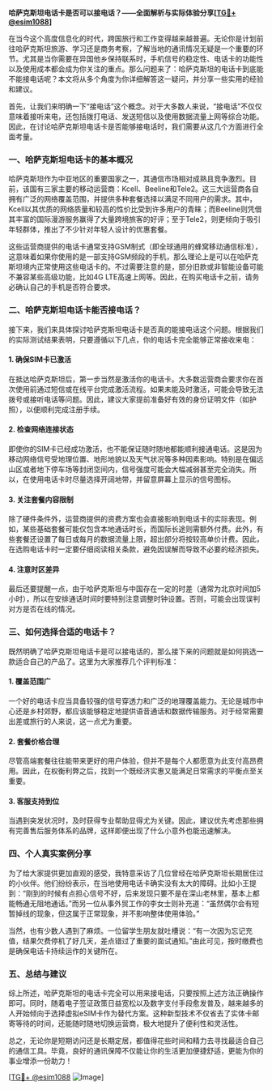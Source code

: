 **哈萨克斯坦电话卡是否可以接电话？——全面解析与实际体验分享[[TG💪+ @esim1088](https://t.me/s/esim1088)]**

在当今这个高度信息化的时代，跨国旅行和工作变得越来越普遍。无论你是计划前往哈萨克斯坦旅游、学习还是商务考察，了解当地的通讯情况无疑是一个重要的环节。尤其是当你需要在异国他乡保持联系时，手机信号的稳定性、电话卡的功能性以及使用成本都会成为你关注的重点。那么问题来了：哈萨克斯坦的电话卡到底能不能接电话呢？本文将从多个角度为你详细解答这一疑问，并分享一些实用的经验和建议。

首先，让我们来明确一下“接电话”这个概念。对于大多数人来说，“接电话”不仅仅意味着接听来电，还包括拨打电话、发送短信以及使用数据流量上网等综合功能。因此，在讨论哈萨克斯坦电话卡是否能够接电话时，我们需要从这几个方面进行全面考量。

### **一、哈萨克斯坦电话卡的基本概况**

哈萨克斯坦作为中亚地区的重要国家之一，其通信市场相对成熟且竞争激烈。目前，该国有三家主要的移动运营商：Kcell、Beeline和Tele2。这三大运营商各自拥有广泛的网络覆盖范围，并提供多种套餐选择以满足不同用户的需求。其中，Kcell以其优质的网络质量和较高的性价比受到许多用户的青睐；而Beeline则凭借其丰富的国际漫游服务赢得了大量跨境旅客的好评；至于Tele2，则更倾向于吸引年轻群体，推出了不少针对年轻人设计的优惠套餐。

这些运营商提供的电话卡通常支持GSM制式（即全球通用的蜂窝移动通信标准），这意味着如果你使用的是一部支持GSM频段的手机，那么理论上是可以在哈萨克斯坦境内正常使用这些电话卡的。不过需要注意的是，部分旧款或非智能设备可能不兼容某些高级功能，比如4G LTE高速上网等。因此，在购买电话卡之前，请务必确认自己的手机是否符合要求。

### **二、哈萨克斯坦电话卡能否接电话？**

接下来，我们来具体探讨哈萨克斯坦电话卡是否真的能接电话这个问题。根据我们的实际测试结果表明，只要遵循以下几点，你的电话卡完全能够正常接收来电：

#### **1. 确保SIM卡已激活**
在抵达哈萨克斯坦后，第一步当然是激活你的电话卡。大多数运营商会要求你在首次使用前通过短信或在线平台完成激活流程。如果未能及时激活，可能会导致无法拨号或接听电话等问题。因此，建议大家提前准备好有效的身份证明文件（如护照），以便顺利完成注册手续。

#### **2. 检查网络连接状态**
即使你的SIM卡已经成功激活，也不能保证随时随地都能顺利接通电话。这是因为移动网络信号受地理位置、地形地貌以及天气状况等多种因素影响。特别是在偏远山区或者地下停车场等封闭空间内，信号强度可能会大幅减弱甚至完全消失。所以，在使用电话卡时尽量选择开阔地带，并留意屏幕上显示的信号图标。

#### **3. 关注套餐内容限制**
除了硬件条件外，运营商提供的资费方案也会直接影响到电话卡的实际表现。例如，某些基础套餐可能仅包含本地通话时长，而国际长途则需额外付费。此外，有些套餐还设置了每日或每月的数据流量上限，超出部分将按较高单价计费。因此，在选购电话卡时一定要仔细阅读相关条款，避免因误解而导致不必要的经济损失。

#### **4. 注意时区差异**
最后还要提醒一点，由于哈萨克斯坦与中国存在一定的时差（通常为北京时间加5小时），所以在安排通话时间时要特别注意调整时钟设置。否则，可能会出现误判对方是否在线的情况。

### **三、如何选择合适的电话卡？**

既然明确了哈萨克斯坦电话卡是可以接电话的，那么接下来的问题就是如何挑选一款适合自己的产品了。这里为大家推荐几个评判标准：

#### **1. 覆盖范围广**
一个好的电话卡应当具备较强的信号穿透力和广泛的地理覆盖能力。无论是城市中心还是乡村郊野，都应该能够稳定地提供语音通话和数据传输服务。对于经常需要出差或旅行的人来说，这一点尤为重要。

#### **2. 套餐价格合理**
尽管高端套餐往往能带来更好的用户体验，但并不是每个人都愿意为此支付高昂费用。因此，在权衡利弊之后，找到一个既经济实惠又能满足日常需求的平衡点至关重要。

#### **3. 客服支持到位**
当遇到突发状况时，及时获得专业帮助显得尤为关键。因此，建议优先考虑那些拥有完善售后服务体系的品牌，这样即便出现了什么小意外也能迅速解决。

### **四、个人真实案例分享**

为了给大家提供更加直观的感受，我特意采访了几位曾经在哈萨克斯坦长期居住过的小伙伴。他们纷纷表示，在当地使用电话卡确实没有太大的障碍。比如小王提到：“刚到的时候有点担心信号不好，后来发现只要不是在深山老林里，基本上都能畅通无阻地通话。”而另一位从事外贸工作的李女士则补充道：“虽然偶尔会有短暂掉线的现象，但这属于正常现象，并不影响整体使用体验。”

当然，也有少数人遇到了麻烦。一位留学生朋友就吐槽说：“有一次因为忘记充值，结果欠费停机了好几天，差点错过了重要的面试通知。”由此可见，按时缴费也是确保电话卡持续运作的关键所在。

### **五、总结与建议**

综上所述，哈萨克斯坦的电话卡完全可以用来接电话，只要按照上述方法正确操作即可。同时，随着电子签证政策日益宽松以及数字支付手段愈发普及，越来越多的人开始倾向于选择虚拟eSIM卡作为替代方案。这种新型技术不仅省去了实体卡邮寄等待的时间，还能随时随地切换运营商，极大地提升了便利性和灵活性。

总之，无论你是短期访问还是长期定居，都值得花些时间和精力去寻找最适合自己的通信工具。毕竟，良好的通讯保障不仅能让你的生活更加便捷舒适，更能为你的事业增添一份助力！

[[TG💪+ @esim1088](https://t.me/s/esim1088) ![Image](https://i.postimg.cc/4NQfJmqS/Snipaste-2025-05-13-00-14-12.png)]